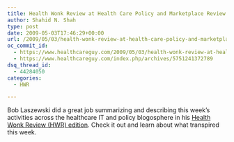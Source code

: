 ```yaml
---
title: Health Wonk Review at Health Care Policy and Marketplace Review
author: Shahid N. Shah
type: post
date: 2009-05-03T17:46:29+00:00
url: /2009/05/03/health-wonk-review-at-health-care-policy-and-marketplace-review/
oc_commit_id:
  - https://www.healthcareguy.com/2009/05/03/health-wonk-review-at-health-care-policy-and-marketplace-review/1478770485
  - https://www.healthcareguy.com/index.php/archives/5751241372789
dsq_thread_id:
  - 44284050
categories:
  - HWR

---
```

Bob Laszewski did a great job summarizing and describing this week’s activities across the healthcare IT and policy blogosphere in his [Health Wonk Review (HWR) edition][1]. Check it out and learn about what transpired this week.

 [1]: http://healthpolicyandmarket.blogspot.com/2009/04/health-wonk-review-best-health-care.html